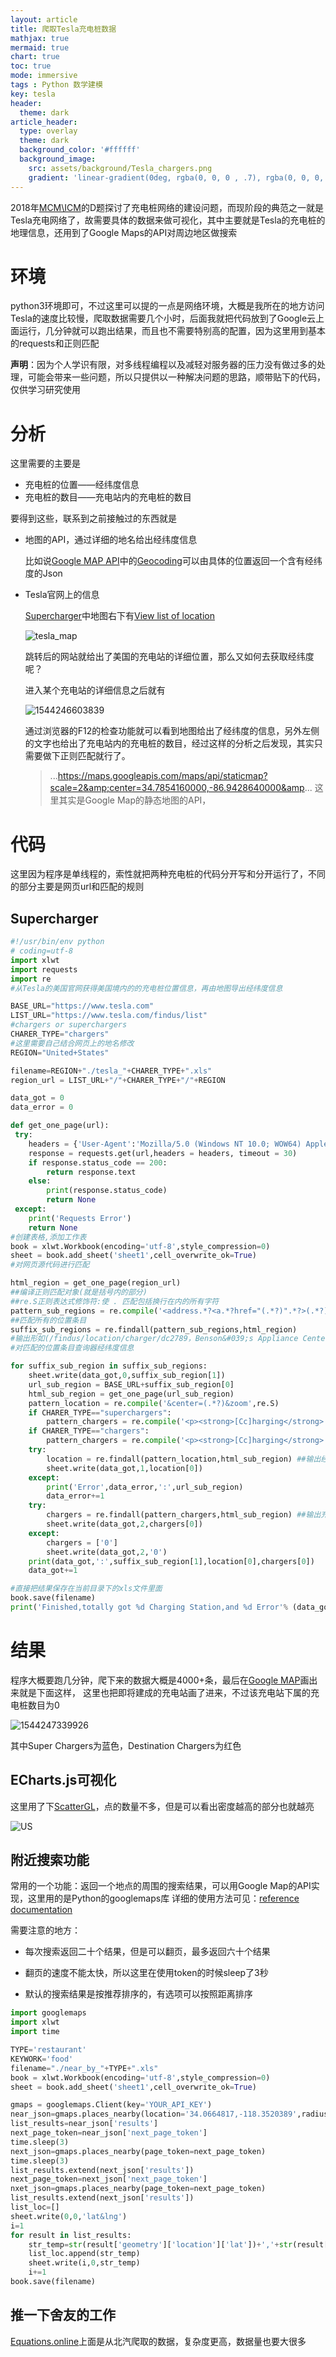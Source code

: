 ```yaml
---
layout: article
title: 爬取Tesla充电桩数据
mathjax: true
mermaid: true
chart: true
toc: true
mode: immersive
tags : Python 数学建模
key: tesla
header:
  theme: dark
article_header:
  type: overlay
  theme: dark
  background_color: '#ffffff'
  background_image:
    src: assets/background/Tesla_chargers.png
    gradient: 'linear-gradient(0deg, rgba(0, 0, 0 , .7), rgba(0, 0, 0, .7))'
---
```

2018年[MCM\ICM](https://www.comap.com/undergraduate/contests/mcm/contests/2018/problems/)的D题探讨了充电桩网络的建设问题，而现阶段的典范之一就是Tesla充电网络了，故需要具体的数据来做可视化，其中主要就是Tesla的充电桩的地理信息，还用到了Google Maps的API对周边地区做搜索

<!--more-->

# 环境

python3环境即可，不过这里可以提的一点是网络环境，大概是我所在的地方访问Tesla的速度比较慢，爬取数据需要几个小时，后面我就把代码放到了Google云上面运行，几分钟就可以跑出结果，而且也不需要特别高的配置，因为这里用到基本的requests和正则匹配

**声明**：因为个人学识有限，对多线程编程以及减轻对服务器的压力没有做过多的处理，可能会带来一些问题，所以只提供以一种解决问题的思路，顺带贴下的代码，仅供学习研究使用

# 分析

这里需要的主要是

- 充电桩的位置——经纬度信息
- 充电桩的数目——充电站内的充电桩的数目

要得到这些，联系到之前接触过的东西就是

- 地图的API，通过详细的地名给出经纬度信息

  比如说[Google MAP API](https://developers.google.com/maps/documentation/)中的[Geocoding](https://developers.google.com/maps/documentation/geocoding/)可以由具体的位置返回一个含有经纬度的Json

- Tesla官网上的信息

  [Supercharger](https://www.tesla.com/supercharger)中地图右下有[View list of location](https://www.tesla.com/findus/list/superchargers/United%20States)

  ![tesla_map](https://cdn.jsdelivr.net/gh/lwz322/pics/github.io/tesla_map.png)

  跳转后的网站就给出了美国的充电站的详细位置，那么又如何去获取经纬度呢？

  进入某个充电站的详细信息之后就有

  ![1544246603839](https://cdn.jsdelivr.net/gh/lwz322/pics/github.io/tesla_check.png)

  通过浏览器的F12的检查功能就可以看到地图给出了经纬度的信息，另外左侧的文字也给出了充电站内的充电桩的数目，经过这样的分析之后发现，其实只需要做下正则匹配就行了。
  > ...https://maps.googleapis.com/maps/api/staticmap?scale=2&amp;center=34.7854160000,-86.9428640000&amp... 这里其实是Google Map的静态地图的API，



# 代码

这里因为程序是单线程的，索性就把两种充电桩的代码分开写和分开运行了，不同的部分主要是网页url和匹配的规则

## Supercharger

```python
#!/usr/bin/env python
# coding=utf-8
import xlwt
import requests
import re
#从Tesla的美国官网获得美国境内的的充电桩位置信息，再由地图导出经纬度信息

BASE_URL="https://www.tesla.com"
LIST_URL="https://www.tesla.com/findus/list"
#chargers or superchargers
CHARER_TYPE="chargers"
#这里需要自己结合网页上的地名修改
REGION="United+States"

filename=REGION+"./tesla_"+CHARER_TYPE+".xls"
region_url = LIST_URL+"/"+CHARER_TYPE+"/"+REGION

data_got = 0
data_error = 0

def get_one_page(url):
 try:
    headers = {'User-Agent':'Mozilla/5.0 (Windows NT 10.0; WOW64) AppleWebKit/537.36 (KHTML, like Gecko) ''Chrome/51.0.2704.63 Safari/537.36'}
    response = requests.get(url,headers = headers, timeout = 30)
    if response.status_code == 200:
        return response.text
    else:
        print(response.status_code)
        return None
 except:
    print('Requests Error')
    return None
#创建表格,添加工作表
book = xlwt.Workbook(encoding='utf-8',style_compression=0)
sheet = book.add_sheet('sheet1',cell_overwrite_ok=True)
#对网页源代码进行匹配

html_region = get_one_page(region_url)
##编译正则匹配对象(就是括号内的部分)
##re.S正则表达式修饰符:使 . 匹配包括换行在内的所有字符
pattern_sub_regions = re.compile('<address.*?<a.*?href="(.*?)".*?>(.*?)</a>.*?</address>',re.S)
##匹配所有的位置条目
suffix_sub_regions = re.findall(pattern_sub_regions,html_region)
#输出形如(/findus/location/charger/dc2789，Benson&#039;s Appliance Center)的tuple组成的list
#对匹配的位置条目查询器经纬度信息

for suffix_sub_region in suffix_sub_regions:
    sheet.write(data_got,0,suffix_sub_region[1])
    url_sub_region = BASE_URL+suffix_sub_region[0]
    html_sub_region = get_one_page(url_sub_region)
    pattern_location = re.compile('&center=(.*?)&zoom',re.S)
    if CHARER_TYPE=="superchargers":
        pattern_chargers = re.compile('<p><strong>[Cc]harging</strong>.*?>(.*?) [Ss]uperchargers.*?</p>',re.S)
    if CHARER_TYPE=="chargers":
        pattern_chargers = re.compile('<p><strong>[Cc]harging</strong>.*?>(.*?)Tesla.*?</p>',re.S)
    try:
        location = re.findall(pattern_location,html_sub_region) ##输出经纬度的list
        sheet.write(data_got,1,location[0])
    except:
        print('Error',data_error,':',url_sub_region)
        data_error+=1
    try:
        chargers = re.findall(pattern_chargers,html_sub_region) ##输出充电桩的个数
        sheet.write(data_got,2,chargers[0])
    except:
        chargers = ['0']
        sheet.write(data_got,2,'0')
    print(data_got,':',suffix_sub_region[1],location[0],chargers[0])
    data_got+=1

#直接把结果保存在当前目录下的xls文件里面
book.save(filename)
print('Finished,totally got %d Charging Station,and %d Error'% (data_got,data_error))

```

# 结果

程序大概要跑几分钟，爬下来的数据大概是4000+条，最后在[Google MAP](https://drive.google.com/open?id=15hRhkZiVIw3mHJHJEQ00SQHQJBDaHsWV&usp=sharing)画出来就是下面这样， 这里也把即将建成的充电站画了进来，不过该充电站下属的充电桩数目为0

![1544247339926](https://cdn.jsdelivr.net/gh/lwz322/pics/github.io/Tesla_chargers.png)

其中Super Chargers为蓝色，Destination Chargers为红色

## ECharts.js可视化

这里用了下[ScatterGL](https://www.echartsjs.com/examples/editor.html?c=scatterGL-gps&gl=1)，点的数量不多，但是可以看出密度越高的部分也就越亮

![US](https://cdn.jsdelivr.net/gh/lwz322/pics/github.io/Tesla_ScatterGL.jpg)

## 附近搜索功能

常用的一个功能：返回一个地点的周围的搜索结果，可以用Google Map的API实现，这里用的是Python的googlemaps库
详细的使用方法可见：[reference documentation](https://googlemaps.github.io/google-maps-services-python/docs/)

需要注意的地方：
- 每次搜索返回二十个结果，但是可以翻页，最多返回六十个结果

- 翻页的速度不能太快，所以这里在使用token的时候sleep了3秒

- 默认的搜索结果是按推荐排序的，有选项可以按照距离排序

```python
import googlemaps
import xlwt
import time

TYPE='restaurant'
KEYWORK='food'
filename="./near_by_"+TYPE+".xls"
book = xlwt.Workbook(encoding='utf-8',style_compression=0)
sheet = book.add_sheet('sheet1',cell_overwrite_ok=True)

gmaps = googlemaps.Client(key='YOUR_API_KEY')
near_json=gmaps.places_nearby(location='34.0664817,-118.3520389',radius='50000',type=TYPE,keyword=KEYWORK)
list_results=near_json['results']
next_page_token=near_json['next_page_token']
time.sleep(3)
next_json=gmaps.places_nearby(page_token=next_page_token)
time.sleep(3)
list_results.extend(next_json['results'])
next_page_token=next_json['next_page_token']
nxet_json=gmaps.places_nearby(page_token=next_page_token)
list_results.extend(next_json['results'])
list_loc=[]
sheet.write(0,0,'lat&lng')
i=1
for result in list_results:
    str_temp=str(result['geometry']['location']['lat'])+','+str(result['geometry']['location']['lng'])
    list_loc.append(str_temp)
    sheet.write(i,0,str_temp)
    i+=1
book.save(filename)

```

## 推一下舍友的工作

[Equations.online](https://equationliu.github.io/2018-12-9-chargebar/)上面是从北汽爬取的数据，复杂度更高，数据量也要大很多
